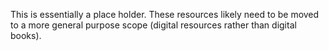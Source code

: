 This is essentially a place holder. These resources likely need to be moved to a more general
purpose scope (digital resources rather than digital books).